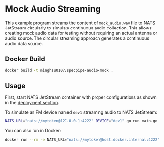 # Mock Audio Streaming

This example program streams the content of `mock_audio.wav` file to NATS JetStream circularly to simulate continuous audio collection. This allows creating mock audio data for testing without requiring an actual antenna or audio source. The circular streaming approach generates a continuous audio data source.
## Docker Build
```bash
docker build -t minghsu0107/specpipe-audio-mock .
```
## Usage
First, start NATS JetStream container with proper configurations as shown in the [deployment section](../../README.md#deployment).

To simulate an FM device named `dev1` streaming audio to NATS JetStream:
```bash
NATS_URL="nats://mytoken@127.0.0.1:4222" DEVICE="dev1" go run main.go 
```
You can also run in Docker:
```bash
docker run --rm -e NATS_URL="nats://mytoken@host.docker.internal:4222" -e DEVICE="dev1" minghsu0107/specpipe-audio-mock
```
